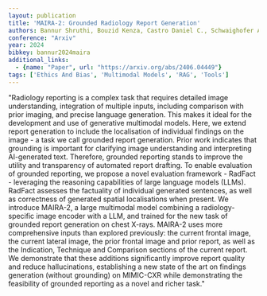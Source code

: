 ```yaml
---
layout: publication
title: 'MAIRA-2: Grounded Radiology Report Generation'
authors: Bannur Shruthi, Bouzid Kenza, Castro Daniel C., Schwaighofer Anton, Bond-taylor Sam, Ilse Maximilian, Pérez-garcía Fernando, Salvatelli Valentina, Sharma Harshita, Meissen Felix, Ranjit Mercy, Srivastav Shaury, Gong Julia, Falck Fabian, Oktay Ozan, Thieme Anja, Lungren Matthew P., Wetscherek Maria Teodora, Alvarez-valle Javier, Hyland Stephanie L.
conference: "Arxiv"
year: 2024
bibkey: bannur2024maira
additional_links:
  - {name: "Paper", url: "https://arxiv.org/abs/2406.04449"}
tags: ['Ethics And Bias', 'Multimodal Models', 'RAG', 'Tools']
---
```

"Radiology reporting is a complex task that requires detailed image understanding, integration of multiple inputs, including comparison with prior imaging, and precise language generation. This makes it ideal for the development and use of generative multimodal models. Here, we extend report generation to include the localisation of individual findings on the image - a task we call grounded report generation. Prior work indicates that grounding is important for clarifying image understanding and interpreting AI-generated text. Therefore, grounded reporting stands to improve the utility and transparency of automated report drafting. To enable evaluation of grounded reporting, we propose a novel evaluation framework - RadFact - leveraging the reasoning capabilities of large language models (LLMs). RadFact assesses the factuality of individual generated sentences, as well as correctness of generated spatial localisations when present. We introduce MAIRA-2, a large multimodal model combining a radiology-specific image encoder with a LLM, and trained for the new task of grounded report generation on chest X-rays. MAIRA-2 uses more comprehensive inputs than explored previously: the current frontal image, the current lateral image, the prior frontal image and prior report, as well as the Indication, Technique and Comparison sections of the current report. We demonstrate that these additions significantly improve report quality and reduce hallucinations, establishing a new state of the art on findings generation (without grounding) on MIMIC-CXR while demonstrating the feasibility of grounded reporting as a novel and richer task."
